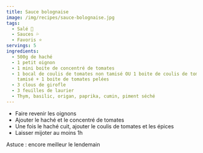 ```yaml
---
title: Sauce bolognaise
image: /img/recipes/sauce-bolognaise.jpg
tags:
  - Salé 🧂
  - Sauces 💦
  - Favoris ⭐
servings: 5
ingredients:
  - 500g de haché
  - 1 petit oignon
  - 1 mini boite de concentré de tomates
  - 1 bocal de coulis de tomates non tamisé OU 1 boite de coulis de tomates
    tamisé + 1 boite de tomates pelées
  - 3 clous de girofle
  - 3 feuilles de laurier
  - Thym, basilic, origan, paprika, cumin, piment séché
---
```

* Faire revenir les oignons
* Ajouter le haché et le concentré de tomates
* Une fois le haché cuit, ajouter le coulis de tomates et les épices
* Laisser mijoter au moins 1h

Astuce : encore meilleur le lendemain